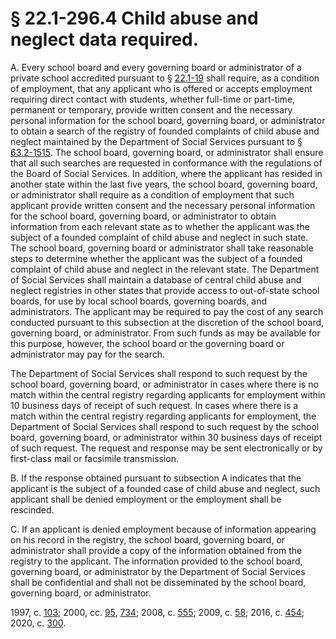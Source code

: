 # § 22.1-296.4 Child abuse and neglect data required.

<p>A. Every school board and every governing board or administrator of a private school accredited pursuant to § <a href='/vacode/22.1-19/'>22.1-19</a> shall require, as a condition of employment, that any applicant who is offered or accepts employment requiring direct contact with students, whether full-time or part-time, permanent or temporary, provide written consent and the necessary personal information for the school board, governing board, or administrator to obtain a search of the registry of founded complaints of child abuse and neglect maintained by the Department of Social Services pursuant to § <a href='/vacode/63.2-1515/'>63.2-1515</a>. The school board, governing board, or administrator shall ensure that all such searches are requested in conformance with the regulations of the Board of Social Services. In addition, where the applicant has resided in another state within the last five years, the school board, governing board, or administrator shall require as a condition of employment that such applicant provide written consent and the necessary personal information for the school board, governing board, or administrator to obtain information from each relevant state as to whether the applicant was the subject of a founded complaint of child abuse and neglect in such state. The school board, governing board or administrator shall take reasonable steps to determine whether the applicant was the subject of a founded complaint of child abuse and neglect in the relevant state. The Department of Social Services shall maintain a database of central child abuse and neglect registries in other states that provide access to out-of-state school boards, for use by local school boards, governing boards, and administrators. The applicant may be required to pay the cost of any search conducted pursuant to this subsection at the discretion of the school board, governing board, or administrator. From such funds as may be available for this purpose, however, the school board or the governing board or administrator may pay for the search.</p><p>The Department of Social Services shall respond to such request by the school board, governing board, or administrator in cases where there is no match within the central registry regarding applicants for employment within 10 business days of receipt of such request. In cases where there is a match within the central registry regarding applicants for employment, the Department of Social Services shall respond to such request by the school board, governing board, or administrator within 30 business days of receipt of such request. The request and response may be sent electronically or by first-class mail or facsimile transmission.</p><p>B. If the response obtained pursuant to subsection A indicates that the applicant is the subject of a founded case of child abuse and neglect, such applicant shall be denied employment or the employment shall be rescinded.</p><p>C. If an applicant is denied employment because of information appearing on his record in the registry, the school board, governing board, or administrator shall provide a copy of the information obtained from the registry to the applicant. The information provided to the school board, governing board, or administrator by the Department of Social Services shall be confidential and shall not be disseminated by the school board, governing board, or administrator.</p><p>1997, c. <a href='http://lis.virginia.gov/cgi-bin/legp604.exe?971+ful+CHAP0103'>103</a>; 2000, cc. <a href='http://lis.virginia.gov/cgi-bin/legp604.exe?001+ful+CHAP0095'>95</a>, <a href='http://lis.virginia.gov/cgi-bin/legp604.exe?001+ful+CHAP0734'>734</a>; 2008, c. <a href='http://lis.virginia.gov/cgi-bin/legp604.exe?081+ful+CHAP0555'>555</a>; 2009, c. <a href='http://lis.virginia.gov/cgi-bin/legp604.exe?091+ful+CHAP0058'>58</a>; 2016, c. <a href='http://lis.virginia.gov/cgi-bin/legp604.exe?161+ful+CHAP0454'>454</a>; 2020, c. <a href='http://lis.virginia.gov/cgi-bin/legp604.exe?201+ful+CHAP0300'>300</a>.</p>